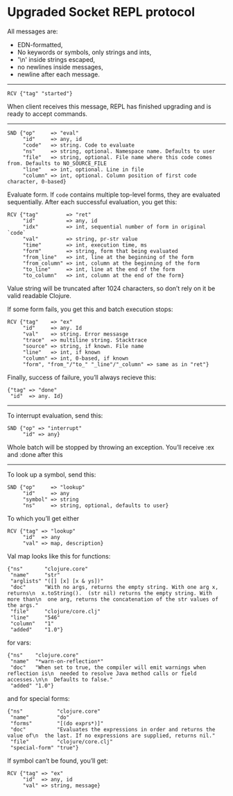 # Upgraded Socket REPL protocol

All messages are:

- EDN-formatted,
- No keywords or symbols, only strings and ints,
- '\n' inside strings escaped,
- no newlines inside messages,
- newline after each message.

---

```
RCV {"tag" "started"}
```

When client receives this message, REPL has finished upgrading and is ready to accept commands.

---

```
SND {"op"     => "eval"
     "id"     => any, id
     "code"   => string. Code to evaluate
     "ns"     => string, optional. Namespace name. Defaults to user
     "file"   => string, optional. File name where this code comes from. Defaults to NO_SOURCE_FILE
     "line"   => int, optional. Line in file
     "column" => int, optional. Column position of first code character, 0-based}
```

Evaluate form. If `code` contains multiple top-level forms, they are evaluated sequentially. After each successful evaluation, you get this:

```
RCV {"tag"         => "ret"
     "id"          => any, id
     "idx"         => int, sequential number of form in original `code`
     "val"         => string, pr-str value
     "time"        => int, execution time, ms
     "form"        => string, form that being evaluated
     "from_line"   => int, line at the beginning of the form
     "from_column" => int, column at the beginning of the form
     "to_line"     => int, line at the end of the form
     "to_column"   => int, column at the end of the form}
```

Value string will be truncated after 1024 characters, so don’t rely on it be valid readable Clojure.

If some form fails, you get this and batch execution stops:

```
RCV {"tag"    => "ex"
     "id"     => any. Id
     "val"    => string. Error messasge
     "trace"  => multiline string. Stacktrace
     "source" => string, if known. File name
     "line"   => int, if known
     "column" => int, 0-based, if known
     "form", "from_"/"to_" "_line"/"_column" => same as in "ret"}
```

Finally, success of failure, you’ll always recieve this:

```
{"tag" => "done"
 "id"  => any. Id}
```

---

To interrupt evaluation, send this:

```
SND {"op" => "interrupt"
     "id" => any}
```

Whole batch will be stopped by throwing an exception. You’ll receive :ex and :done after this

---

To look up a symbol, send this:

```
SND {"op"     => "lookup"
     "id"     => any
     "symbol" => string
     "ns"     => string, optional, defaults to user}
```

To which you’ll get either

```
RCV {"tag" => "lookup"
     "id"  => any
     "val" => map, description}
```

Val map looks like this for functions:

```
{"ns"       "clojure.core"
 "name"     "str"
 "arglists" "([] [x] [x & ys])"
 "doc"      "With no args, returns the empty string. With one arg x, returns\n  x.toString().  (str nil) returns the empty string. With more than\n  one arg, returns the concatenation of the str values of the args."
 "file"     "clojure/core.clj"
 "line"     "546"
 "column"   "1"
 "added"    "1.0"}
```

for vars:

```
{"ns"    "clojure.core"
 "name"  "*warn-on-reflection*"
 "doc"   "When set to true, the compiler will emit warnings when reflection is\n  needed to resolve Java method calls or field accesses.\n\n  Defaults to false."
 "added" "1.0"}
```

and for special forms:

```
{"ns"           "clojure.core"
 "name"         "do"
 "forms"        "[(do exprs*)]"
 "doc"          "Evaluates the expressions in order and returns the value of\n  the last. If no expressions are supplied, returns nil."
 "file"         "clojure/core.clj"
 "special-form" "true"}
```

If symbol can’t be found, you’ll get:

```
RCV {"tag" => "ex"
     "id"  => any, id
     "val" => string, message}
```

